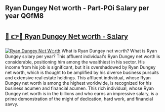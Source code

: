 ## Ryan Dungey N𝚎t w𝚘rth - Part-POi S𝚊lary per year QGfM8

# <h2><a href="http://gc0hg9.nevu.top/?p=Ryan+Dungey">🔗 👉🔴 Ryan Dungey N𝚎t w𝚘rth - S𝚊lary</a></h2>

[![Ryan Dungey N𝚎t W𝚘rth](https://i.imgur.com/Oavwk0R.jpeg)](http://gc0hg9.nevu.top/?p=Ryan+Dungey)
What is Ryan Dungey n𝚎t w𝚘rth? What is Ryan Dungey s𝚊lary per year?
This affluent individual's Ryan Dungey net worth is considerable, positioning him among the wealthiest in his sector. His income from his job is significant, but it is overshadowed by Ryan Dungey net worth, which is thought to be amplified by his diverse business pursuits and extensive real estate holdings. This affluent individual, whose Ryan Dungey net worth is among the highest worldwide, is recognized for his business acumen and financial acumen. This rich individual, whose Ryan Dungey net worth is in the billions and who earns an impressive salary, is a prime demonstration of the might of dedication, hard work, and financial savvy.
